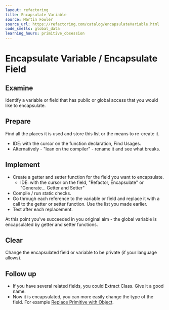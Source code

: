 ```yaml
---
layout: refactoring
title: Encapsulate Variable
source: Martin Fowler
source_url: https://refactoring.com/catalog/encapsulateVariable.html
code_smells: global_data
learning_hours: primitive_obsession
---
```


# Encapsulate Variable / Encapsulate Field

## Examine
Identify a variable or field that has public or global access that you would like to encapsulate.

## Prepare
Find all the places it is used and store this list or the means to re-create it. 

* IDE: with the cursor on the function declaration, Find Usages.
* Alternatively - "lean on the compiler" - rename it and see what breaks.

## Implement
* Create a getter and setter function for the field you want to encapsulate. 
  * IDE: with the cursor on the field, "Refactor, Encapsulate" or "Generate... Getter and Setter"
* Compile / run static checks.
* Go through each reference to the variable or field and replace it with a call to the getter or setter function. Use the list you made earlier.
* Test after each replacement.

At this point you've succeeded in you original aim - the global variable is encapsulated by getter and setter functions.

## Clear

Change the encapsulated field or variable to be private (if your language allows).

## Follow up

* If you have several related fields, you could Extract Class. Give it a good name.
* Now it is encapsulated, you can more easily change the type of the field. For example [Replace Primitive with Object](replace_primitive_with_object.html).
